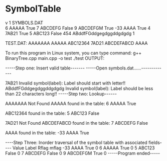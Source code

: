 # SymbolTable
v 1
SYMBOLS.DAT    
6 AAAAA True
7 ABCDEFG False
9 ABCDEFGM True
-33 AAAA True
4 7AB21 True
5 ABC123 False
454 ABddfFGddgegdggddgdgdg 1


TEST.DAT:
AAAAAAA
AAAAA
ABC12364
7AD21
ABCDEFABCD
AAAA

To run this program in Linux system, you can type command:
g++ BinaryTree.cpp main.cpp -o test
./test
OUTPUT:

-----Step one: Insert valid table-------
-----Open symbols.dat......-------------

7AB21  Invalid symbol(label): Label should start with letter!!
ABddfFGddgegdggddgdgdg  Invalid symbol(label): Label should be less than 22 characters long!!
-----Step two: Lookup------

AAAAAAA Not Found
AAAAA found in the table: 6 AAAAA True

ABC12364 found in the table: 5 ABC123 False

7AD21 Not Found
ABCDEFABCD found in the table: 7 ABCDEFG False

AAAA found in the table: -33 AAAA True

----Step Three: Inorder traversal of the symbol table with associated fields----
Value  Label   Rflag mflag
-33 AAAA True 0
6 AAAAA True 0
5 ABC123 False 0
7 ABCDEFG False 0
9 ABCDEFGM True 0
-----Program ended-----



